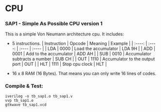 # CPU

### SAP1 - Simple As Possible CPU version 1
This is a  simple Von Neumann architecture cpu. It includes:

- 5 instructions.
| Instruction | Opcode | Meaning | Example |
| :----: | :----: | :---- | :---- |
| LDA | 0000 | Load the accumulator | LDA 9H |
| ADD | 0001 | Add to the accumulator | ADD AH |
| SUB | 0010 | Accumulator subtracts a number | SUB CH |
| OUT | 1110 | Accumulator to the output port | OUT |
| HLT | 1111 | Stop cpu clock | HLT |

- 16 x 8 RAM (16 Bytes). That means you can only write 16 lines of codes.

### Compile & Test:
```
iverilog -o tb_sap1.o tb_sap1.v
vvp tb_sap1.o
gtkwave tb_sap1.vcd
```
